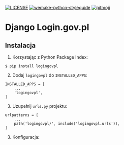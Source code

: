 [![LICENSE](https://img.shields.io/pypi/l/version_control.svg?style=flat-square)](https://raw.githubusercontent.com/kuter/django-version-control/master/LICENSE)
[![wemake-python-styleguide](https://img.shields.io/badge/style-wemake-000000.svg?style=flat-square)](https://github.com/wemake-services/wemake-python-styleguide)
[![gitmoji](https://img.shields.io/badge/gitmoji-%20😜%20😍-FFDD67.svg?style=flat-square)](https://gitmoji.carloscuesta.me)


# Django Login.gov.pl


## Instalacja

1. Korzystając z Python Package Index:

```
$ pip install logingovpl
```

2. Dodaj `logingovpl` do `INSTALLED_APPS`:

```
INSTALLED_APPS = [
    ...
    'logingovpl',
]
```

3. Uzupełnij `urls.py` projektu:

```
urlpatterns = [
    ...
    path('logingovpl/', include('logingovpl.urls')),
]
```

3. Konfiguracja:
